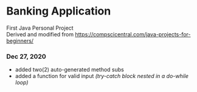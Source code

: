 # Banking Application
First Java Personal Project <br>
Derived and modified from https://compscicentral.com/java-projects-for-beginners/

### Dec 27, 2020
- added two(2) auto-generated method subs
- added a function for valid input _(try-catch block nested in a do-while loop)_
